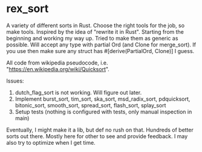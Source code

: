 # rex_sort

A variety of different sorts in Rust. Choose the right tools for the job, so make tools. Inspired by the idea of "rewrite it in Rust". Starting from the beginning and working my way up. Tried to make them as generic as possible. Will accept any type with partial Ord (and Clone for merge_sort). If you use then make sure any struct has #[derive(PartialOrd, Clone)] I guess. 

All code from wikipedia pseudocode, i.e. "https://en.wikipedia.org/wiki/Quicksort". 

Issues: 

1. dutch_flag_sort is not working. Will figure out later.
2. Implement burst_sort, tim_sort, ska_sort, msd_radix_sort, pdquicksort, bitonic_sort, smooth_sort, spread_sort, flash_sort, splay_sort
3. Setup tests (nothing is configured with tests, only manual inspection in main)

Eventually, I might make it a lib, but def no rush on that. Hundreds of better sorts out there. Mostly here for other to see and provide feedback. I may also try to optimize when I get time. 
